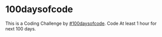 # 100daysofcode
This is a Coding Challenge by [#100daysofcode](https://www.100daysofcode.com/). Code At least 1 hour for next 100 days.
